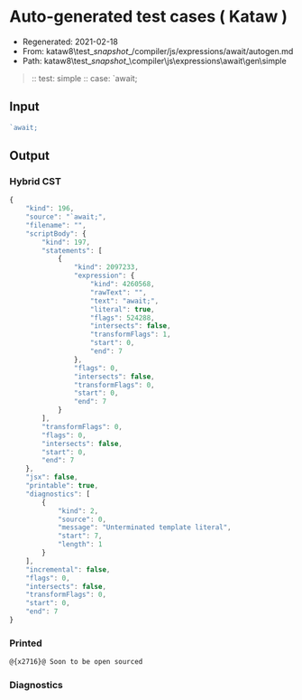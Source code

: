 # Auto-generated test cases ( Kataw )
- Regenerated: 2021-02-18
- From: kataw8\test\__snapshot__/compiler/js/expressions/await/autogen.md
- Path: kataw8\test\__snapshot__\compiler\js\expressions\await\gen\simple
> :: test: simple
> :: case: `await;
## Input

`````js
`await;
`````

## Output


### Hybrid CST


```javascript
{
    "kind": 196,
    "source": "`await;",
    "filename": "",
    "scriptBody": {
        "kind": 197,
        "statements": [
            {
                "kind": 2097233,
                "expression": {
                    "kind": 4260568,
                    "rawText": "",
                    "text": "await;",
                    "literal": true,
                    "flags": 524288,
                    "intersects": false,
                    "transformFlags": 1,
                    "start": 0,
                    "end": 7
                },
                "flags": 0,
                "intersects": false,
                "transformFlags": 0,
                "start": 0,
                "end": 7
            }
        ],
        "transformFlags": 0,
        "flags": 0,
        "intersects": false,
        "start": 0,
        "end": 7
    },
    "jsx": false,
    "printable": true,
    "diagnostics": [
        {
            "kind": 2,
            "source": 0,
            "message": "Unterminated template literal",
            "start": 7,
            "length": 1
        }
    ],
    "incremental": false,
    "flags": 0,
    "intersects": false,
    "transformFlags": 0,
    "start": 0,
    "end": 7
}
```

### Printed


```javascript
@{x2716}@ Soon to be open sourced
```

### Diagnostics


```javascript

```

